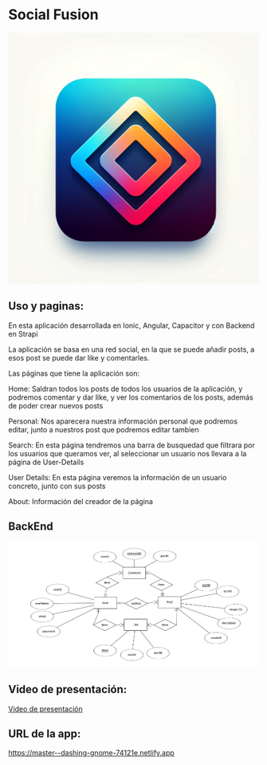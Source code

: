 # Social Fusion
![Logo de Social Fusion](/src/assets/images/logoSF.png)
## Uso y paginas:
En esta aplicación desarrollada en Ionic, Angular, Capacitor y con Backend en Strapi

La aplicación se basa en una red social, en la que se puede añadir posts, a esos post se puede dar like y comentarles. 

Las páginas que tiene la aplicación son:  

Home: Saldran todos los posts de todos los usuarios de la aplicación, y podremos comentar y dar like, y ver los comentarios de los posts, además de poder crear nuevos posts  

Personal: Nos aparecera nuestra información personal que podremos editar, junto a nuestros post que podremos editar tambien  

Search: En esta página tendremos una barra de busquedad que filtrara por los usuarios que queramos ver, al seleccionar un usuario nos llevara a la página de User-Details  

User Details: En esta página veremos la información de un usuario concreto, junto con sus posts

About: Información del creador de la página   
## BackEnd
![Base de datos](/src/assets/images/bbdd.png)

## Video de presentación:
[Video de presentación](https://youtu.be/36h2kJG6l7A?si=KfGlpPYuhnMDSw1h)

## URL  de la app:
https://master--dashing-gnome-74121e.netlify.app
